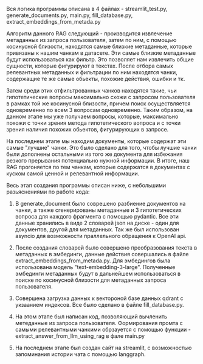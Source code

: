 Вся логика программы описана в 4 файлах - streamlit_test.py, generate_documents.py, main.py, fill_database.py, extract_embeddings_from_metada.py

Алгоритм данного RAG следующий - производится извлечение метаданных из запроса пользователя, затем по ним, с помощью косинусной близости, находятся самые близкие метаданные, которые привязаны к нашим чанкам в датасете. Эти самые близкие метаданные будут использоваться как фильтр. Это позволяет нам извлечить общие сущности, которые фигурируют в текстах. После отбора самых релевантных метаданных и фильтрации по ним находятся чанки, содержащие те же самые обьекты, похожие действия, ошибки и тк. 

Затем среди этих отфильтрованных чанков находятся такие, чьи гипотетические вопросы максимально схожи с запросом пользователя в рамках той же косинусной близости, причем поиск осуществляется одновременно по всем 3 вопросам одновременно.
Таким образом, на данном этапе мы уже получаем вопросы, которые, максимально похожи с точки зрения метода гипотетического вопроса и с точки зрения наличия похожих обьектов, фигурирующих в запросе.

На последнем этапе мы находим документы, которые содержат эти самые "лучшие" чанки. Это было сделано для того, чтобы лучшие чанки были дополнены остальными из того же документа для избежания резкого прерывания потенциально нужной информации. В итоге, наш RAG прогоняется по тем чанкам, которые содержатся в документах с куском самой ценной и релевантной информации.




Весь этап создания программы описан ниже, с небольшими разьяснениями по работе кода:

1) В generate_document было соврешено разбиение документов на чанки, а также сгенерированы метаданные и 3 гипотетических вопроса для каждого фрагмента с помощью pydantic. Все эти данные хранились в виде 2 словарей json на диске - один для документов, другой для метаданных.
Так же был использован asyncio для возможности праллельного обращения к OpenAI api.

2) После создания словарей было совершено преобразования текста в метаданных в эмбединги, данные действия совершались в файле extract_embeddings_from_metada.py. Для эмбедингов была использована модель "text-embedding-3-large". Полученные эмбединги метаданных будут в дальнейшем использоваться в поиске по косинусной близости для метаданных запроса пользователя. 

3) Совершена загрузка данных к вектороной базе данных qdrant с укзаанием индексов. Все было сделано в файле fill_database.py.

4) На этом этапе был написан код, позволяющий вычленить метеданные из запроса пользователя. Формирования промта с самыми релевантными чанкими обрзауется с помощью функции - extract_answer_from_llm_using_rag в фале main.py

5) На последнем этапе был создан сайт на streamlit, с возможностью запоминания истории чата с помощью langgraph.





